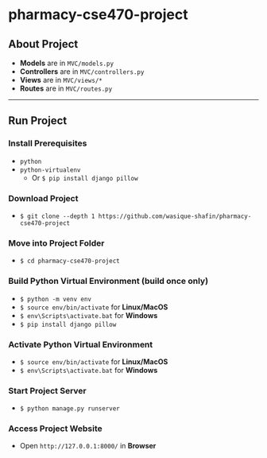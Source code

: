 # pharmacy-cse470-project

## About Project
- **Models** are in `MVC/models.py`
- **Controllers** are in `MVC/controllers.py`
- **Views** are in `MVC/views/*`
- **Routes** are in `MVC/routes.py`
---
## Run Project
### Install Prerequisites
- `python`
- `python-virtualenv`
    - Or `$ pip install django pillow`
### Download Project
- `$ git clone --depth 1 https://github.com/wasique-shafin/pharmacy-cse470-project`
### Move into Project Folder
- `$ cd pharmacy-cse470-project`
### Build Python Virtual Environment (build once only)
- `$ python -m venv env`
- `$ source env/bin/activate` for **Linux/MacOS**
- `$ env\Scripts\activate.bat` for **Windows**
- `$ pip install django pillow`
### Activate Python Virtual Environment
- `$ source env/bin/activate` for **Linux/MacOS**
- `$ env\Scripts\activate.bat` for **Windows**
### Start Project Server
- `$ python manage.py runserver`
### Access Project Website
- Open `http://127.0.0.1:8000/` in **Browser**
